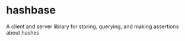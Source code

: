 hashbase
========

A client and server library for storing, querying, and making assertions about hashes
